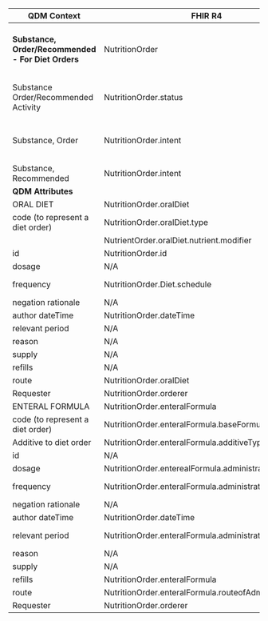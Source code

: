 <table class="grid">
  <thead>
    <tr>
      <th><strong>QDM Context</strong></th>
      <th><strong>FHIR R4</strong></th>
      <th><strong>Comments</strong></th>
      <th><strong>Conversion</strong></th>
    </tr>
  </thead>
  <tbody>
    <tr>
      <td><strong>Substance, Order/Recommended - For Diet Orders</strong></td>
      <td>NutritionOrder</td>
      <td>Limited to orders for diets or diets with supplements</td>
      <td>&nbsp;</td>
    </tr>
    <tr>
      <td>Substance Order/Recommended Activity</td>
      <td>NutritionOrder.status</td>
      <td>Constrain to Active, on-hold, Completed</td>
      <td>&nbsp;</td>
    </tr>
    <tr>
      <td>Substance, Order</td>
      <td>NutritionOrder.intent</td>
      <td>Constrain to “order” and child concepts</td>
      <td>&nbsp;</td>
    </tr>
    <tr>
      <td>Substance, Recommended</td>
      <td>NutritionOrder.intent</td>
      <td>Constrain to “plan”</td>
      <td>SubstanceAdministered what to set to?????</td>
    </tr>
    <tr>
      <td><strong>QDM Attributes</strong></td>
      <td>&nbsp;</td>
      <td>&nbsp;</td>
      <td>&nbsp;</td>
    </tr>
    <tr>
      <td>ORAL DIET</td>
      <td>NutritionOrder.oralDiet</td>
      <td>&nbsp;</td>
      <td>&nbsp;Not mapped </td>
    </tr>
    <tr>
      <td>code (to represent a diet order)</td>
      <td>NutritionOrder.oralDiet.type</td>
      <td>&nbsp;</td>
      <td>qdmDataElement.getDataElementCodes()</td>
    </tr>
    <tr>
      <td>&nbsp;</td>
      <td>NutrientOrder.oralDiet.nutrient.modifier</td>
      <td>&nbsp;</td>
      <td>&nbsp;</td>
    </tr>
    <tr>
      <td>id</td>
      <td>NutritionOrder.id</td>
      <td>&nbsp;</td>
      <td>&nbsp;</td>
    </tr>
    <tr>
      <td>dosage</td>
      <td>N/A</td>
      <td>&nbsp;</td>
      <td>&nbsp;</td>
    </tr>
    <tr>
      <td>frequency</td>
      <td>NutritionOrder.Diet.schedule</td>
      <td>&nbsp;</td>
      <td>No Data for qdmDataElement.getFrequency()</td>
    </tr>
    <tr>
      <td>negation rationale</td>
      <td>N/A</td>
      <td>&nbsp;</td>
      <td>&nbsp;</td>
    </tr>
    <tr>
      <td>author dateTime</td>
      <td>NutritionOrder.dateTime</td>
      <td>&nbsp;</td>
      <td>&nbsp;</td>
    </tr>
    <tr>
      <td>relevant period</td>
      <td>N/A</td>
      <td>&nbsp;</td>
      <td>&nbsp;</td>
    </tr>
    <tr>
      <td>reason</td>
      <td>N/A</td>
      <td>&nbsp;</td>
      <td>&nbsp;</td>
    </tr>
    <tr>
      <td>supply</td>
      <td>N/A</td>
      <td>&nbsp;</td>
      <td>&nbsp;</td>
    </tr>
    <tr>
      <td>refills</td>
      <td>N/A</td>
      <td>&nbsp;</td>
      <td>&nbsp;</td>
    </tr>
    <tr>
      <td>route</td>
      <td>NutritionOrder.oralDiet</td>
      <td>&nbsp;</td>
      <td>No data for qdmDataElement.getRoute()</td> 
    </tr>
    <tr>
      <td>Requester</td>
      <td>NutritionOrder.orderer</td>
      <td>&nbsp;</td>
      <td>Not mapped&nbsp;</td>
    </tr>
    <tr>
      <td>ENTERAL FORMULA</td>
      <td>NutritionOrder.enteralFormula</td>
      <td>&nbsp;</td>
      <td>&nbsp;</td>
    </tr>
    <tr>
      <td>code (to represent a diet order)</td>
      <td>NutritionOrder.enteralFormula.baseFormulaType</td>
      <td>&nbsp;</td>
      <td>qdmDataElement.getDataElementCodes()</td>
    </tr>
    <tr>
      <td>Additive to diet order</td>
      <td>NutritionOrder.enteralFormula.additiveType</td>
      <td>&nbsp;</td>
      <td>&nbsp;</td>
    </tr>
    <tr>
      <td>id</td>
      <td>N/A</td>
      <td>&nbsp;</td>
      <td>&nbsp;</td>
    </tr>
    <tr>
      <td>dosage</td>
      <td>NutritionOrder.enterealFormula.administration.quantity</td>
      <td>&nbsp;</td>
      <td>qdmDataElement.getDosage()</td>
    </tr>
    <tr>
      <td>frequency</td>
      <td>NutritionOrder.enteralFormula.administration.rate[x]</td>
      <td>&nbsp;</td>
      <td>No Data for qdmDataElement.getFrequency()</td>
    </tr>
    <tr>
      <td>negation rationale</td>
      <td>N/A</td>
      <td>&nbsp;</td>
      <td>&nbsp;</td>
    </tr>
    <tr>
      <td>author dateTime</td>
      <td>NutritionOrder.dateTime</td>
      <td>&nbsp;</td>
      <td>&nbsp;</td>
    </tr>
    <tr>
      <td>relevant period</td>
      <td>NutritionOrder.enteralFormula.administration.schedule</td>
      <td>&nbsp;</td>
      <td>TODO how to fully convert - qdmDataElement.getRelevantPeriod()</td>
    </tr>
    <tr>
      <td>reason</td>
      <td>N/A</td>
      <td>&nbsp;</td>
      <td>&nbsp;</td>
    </tr>
    <tr>
      <td>supply</td>
      <td>N/A</td>
      <td>&nbsp;</td>
      <td>&nbsp;</td>
    </tr>
    <tr>
      <td>refills</td>
      <td>NutritionOrder.enteralFormula</td>
      <td>&nbsp;</td>
      <td>No Data for qdmDataElement.getRefills()</td>
    </tr>
    <tr>
      <td>route</td>
      <td>NutritionOrder.enteralFormula.routeofAdministration</td>
      <td>&nbsp;</td>
      <td>No data for qdmDataElement.getRoute()</td> 
    </tr>
    <tr>
      <td>Requester</td>
      <td>NutritionOrder.orderer</td>
      <td>&nbsp;</td>
      <td>Not mapped</td>
    </tr>
  </tbody>
</table>
